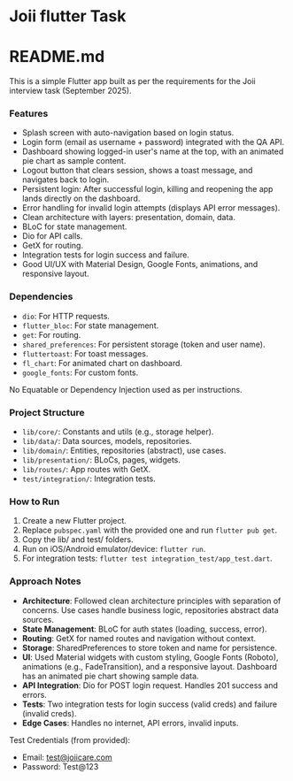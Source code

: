 # Joii flutter Task 

# README.md


This is a simple Flutter app built as per the requirements for the Joii interview task (September 2025).

### Features
- Splash screen with auto-navigation based on login status.
- Login form (email as username + password) integrated with the QA API[](https://api-staging.joiicare.com/api/login).
- Dashboard showing logged-in user's name at the top, with an animated pie chart as sample content.
- Logout button that clears session, shows a toast message, and navigates back to login.
- Persistent login: After successful login, killing and reopening the app lands directly on the dashboard.
- Error handling for invalid login attempts (displays API error messages).
- Clean architecture with layers: presentation, domain, data.
- BLoC for state management.
- Dio for API calls.
- GetX for routing.
- Integration tests for login success and failure.
- Good UI/UX with Material Design, Google Fonts, animations, and responsive layout.

### Dependencies
- `dio`: For HTTP requests.
- `flutter_bloc`: For state management.
- `get`: For routing.
- `shared_preferences`: For persistent storage (token and user name).
- `fluttertoast`: For toast messages.
- `fl_chart`: For animated chart on dashboard.
- `google_fonts`: For custom fonts.

No Equatable or Dependency Injection used as per instructions.

### Project Structure
- `lib/core/`: Constants and utils (e.g., storage helper).
- `lib/data/`: Data sources, models, repositories.
- `lib/domain/`: Entities, repositories (abstract), use cases.
- `lib/presentation/`: BLoCs, pages, widgets.
- `lib/routes/`: App routes with GetX.
- `test/integration/`: Integration tests.

### How to Run
1. Create a new Flutter project.
2. Replace `pubspec.yaml` with the provided one and run `flutter pub get`.
3. Copy the lib/ and test/ folders.
4. Run on iOS/Android emulator/device: `flutter run`.
5. For integration tests: `flutter test integration_test/app_test.dart`.

### Approach Notes
- **Architecture**: Followed clean architecture principles with separation of concerns. Use cases handle business logic, repositories abstract data sources.
- **State Management**: BLoC for auth states (loading, success, error).
- **Routing**: GetX for named routes and navigation without context.
- **Storage**: SharedPreferences to store token and name for persistence.
- **UI**: Used Material widgets with custom styling, Google Fonts (Roboto), animations (e.g., FadeTransition), and a responsive layout. Dashboard has an animated pie chart showing sample data.
- **API Integration**: Dio for POST login request. Handles 201 success and errors.
- **Tests**: Two integration tests for login success (valid creds) and failure (invalid creds).
- **Edge Cases**: Handles no internet, API errors, invalid inputs.

Test Credentials (from provided):
- Email: test@joiicare.com
- Password: Test@123

